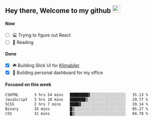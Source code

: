## Hey there, Welcome to my github <img src="https://media.giphy.com/media/hvRJCLFzcasrR4ia7z/giphy.gif" width="25px">

#### Now
- [ ] 💻 Trying to figure out React
- [ ] 📕 Reading

#### Done
- [x] ☘️ Building Slick UI for [Klimabiler](https://klimabiler.dk)
- [x] 🚀 Building personal dashboard for my office
 
 #### Focused on this week
<!--START_SECTION:waka-->

```txt
CSHTML       3 hrs 54 mins   ████████▓░░░░░░░░░░░░░░░░   35.13 %
JavaScript   3 hrs 18 mins   ███████▒░░░░░░░░░░░░░░░░░   29.77 %
SCSS         2 hrs 7 mins    ████▓░░░░░░░░░░░░░░░░░░░░   19.14 %
Binary       35 mins         █▒░░░░░░░░░░░░░░░░░░░░░░░   05.27 %
CSS          31 mins         █▒░░░░░░░░░░░░░░░░░░░░░░░   04.78 %
```

<!--END_SECTION:waka-->

